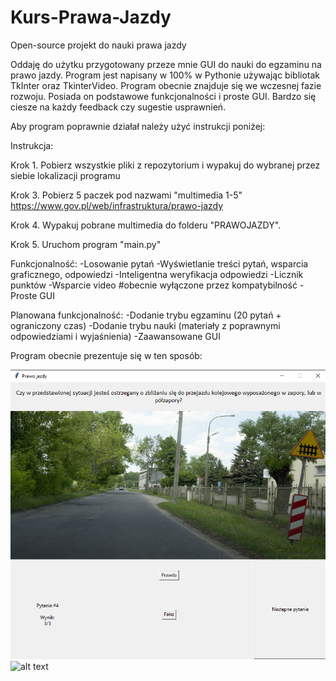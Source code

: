 # Kurs-Prawa-Jazdy
Open-source projekt do nauki prawa jazdy

Oddaję do użytku przygotowany przeze mnie GUI do nauki do egzaminu na prawo jazdy. Program jest napisany w 100% w Pythonie używając bibliotak TkInter oraz TkinterVideo.
Program obecnie znajduje się we wczesnej fazie rozwoju. Posiada on podstawowe funkcjonalności i proste GUI. Bardzo się ciesze na każdy feedback czy sugestie usprawnień. 

Aby program poprawnie działał należy użyć instrukcji poniżej:


Instrukcja:

Krok 1.
Pobierz wszystkie pliki z repozytorium i wypakuj do wybranej przez siebie lokalizacji programu

Krok 3.
Pobierz 5 paczek pod nazwami "multimedia 1-5"
https://www.gov.pl/web/infrastruktura/prawo-jazdy

Krok 4.
Wypakuj pobrane multimedia do folderu "PRAWOJAZDY". 

Krok 5.
Uruchom program "main.py"




Funkcjonalność:
-Losowanie pytań
-Wyświetlanie treści pytań, wsparcia graficznego, odpowiedzi
-Inteligentna weryfikacja odpowiedzi
-Licznik punktów
-Wsparcie video #obecnie wyłączone przez kompatybilność
-Proste GUI

Planowana funkcjonalność:
-Dodanie trybu egzaminu (20 pytań + ograniczony czas)
-Dodanie trybu nauki (materiały z poprawnymi odpowiedziami i wyjaśnienia)
-Zaawansowane GUI

Program obecnie prezentuje się w ten sposób:

![alt text](https://github.com/Gebiqs/Kurs-Prawa-Jazdy/blob/main/Podgl%C4%85d_1.png)
![alt text](https://https://github.com/Gebiqs/Kurs-Prawa-Jazdy/blob/main/Podgl%C4%85d_2.png)
